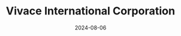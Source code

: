 ---  
layout: startup_page  
title: "Vivace International Corporation"  
id: "vivace.com"  
permalink: "/vivaceinternationalcorporationvivace.com08062024/"  
website: "https://www.vivace.com/"  
funding_round: "Growth Investment"  
funding_amount: ""  
investors: "Cerberus Capital Management, L.P."  
about: "Vivace International Corporation manufactures specialty propulsion tanks for space and defense applications. The company combines specialized engineering, design, and manufacturing capabilities to develop mission-critical propulsion tanks for commercial and government customers. Vivace is a key supplier to the Commercial Lunar Payload Services program."  
markets: "Aerospace, Defense, Hypersonics, Manufacturing"  
hq: "New Orleans, Louisiana, United States"  
founded_year: "2006"  
linkedin: "https://www.linkedin.com/company/vivace-international-corporation"  
twitter: ""  
instagram: ""  
facebook: ""  
crunchbase: "https://www.crunchbase.com/organization/vivace"  
pitchbook: "https://pitchbook.com/profiles/company/392221-99"  

date_display: "06-Aug-2024"  
date: "2024-08-06"

# SEO Optimization  
meta_title: "Vivace International Corporation - Growth Investment"  
meta_description: "Vivace International Corporation, Vivace International Corporation manufactures specialty propulsion tanks for space and defense applications. The company combines specialized engineer..."  
meta_keywords: "Vivace International Corporation, Aerospace, Defense, Hypersonics, Manufacturing, Growth Investment funding"  
canonical_url: "https://startup.projectstartups.com/vivaceinternationalcorporationvivace.com08062024/"  
---